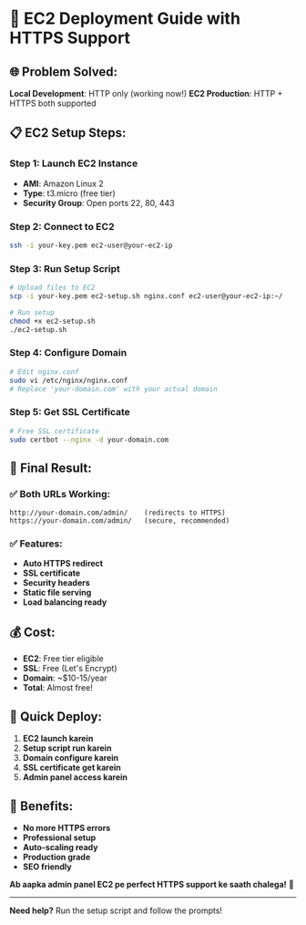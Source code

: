 # 🚀 EC2 Deployment Guide with HTTPS Support

## 🌐 **Problem Solved:**

**Local Development**: HTTP only (working now!)
**EC2 Production**: HTTP + HTTPS both supported

## 📋 **EC2 Setup Steps:**

### **Step 1: Launch EC2 Instance**
- **AMI**: Amazon Linux 2
- **Type**: t3.micro (free tier)
- **Security Group**: Open ports 22, 80, 443

### **Step 2: Connect to EC2**
```bash
ssh -i your-key.pem ec2-user@your-ec2-ip
```

### **Step 3: Run Setup Script**
```bash
# Upload files to EC2
scp -i your-key.pem ec2-setup.sh nginx.conf ec2-user@your-ec2-ip:~/

# Run setup
chmod +x ec2-setup.sh
./ec2-setup.sh
```

### **Step 4: Configure Domain**
```bash
# Edit nginx.conf
sudo vi /etc/nginx/nginx.conf
# Replace 'your-domain.com' with your actual domain
```

### **Step 5: Get SSL Certificate**
```bash
# Free SSL certificate
sudo certbot --nginx -d your-domain.com
```

## 🔐 **Final Result:**

### **✅ Both URLs Working:**
```
http://your-domain.com/admin/    (redirects to HTTPS)
https://your-domain.com/admin/   (secure, recommended)
```

### **✅ Features:**
- **Auto HTTPS redirect**
- **SSL certificate**
- **Security headers**
- **Static file serving**
- **Load balancing ready**

## 💰 **Cost:**
- **EC2**: Free tier eligible
- **SSL**: Free (Let's Encrypt)
- **Domain**: ~$10-15/year
- **Total**: Almost free!

## 🚀 **Quick Deploy:**

1. **EC2 launch karein**
2. **Setup script run karein**
3. **Domain configure karein**
4. **SSL certificate get karein**
5. **Admin panel access karein**

## 🌟 **Benefits:**

- **No more HTTPS errors**
- **Professional setup**
- **Auto-scaling ready**
- **Production grade**
- **SEO friendly**

**Ab aapka admin panel EC2 pe perfect HTTPS support ke saath chalega!** 🎉

---

**Need help?** Run the setup script and follow the prompts!

